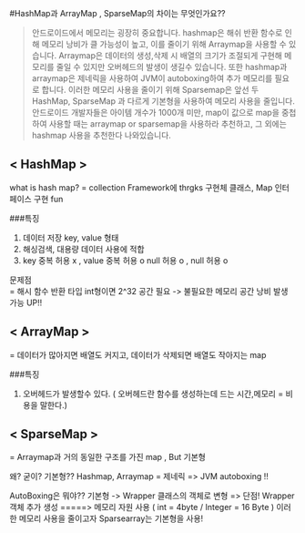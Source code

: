 #HashMap과 ArrayMap , SparseMap의 차이는 무엇인가요??
> 안드로이드에서 메모리는 굉장히 중요합니다.
  hashmap은 해쉬 반환 함수로 인해 메모리 낭비가 클 가능성이 높고, 이를 줄이기 위해 Arraymap을 사용할 수 있습니다.
  Arraymap은 데이터의 생성,삭제 시 배열의 크기가 조절되게 구현해 메모리를 줄일 수 있지만 오버헤드의 발생이 생길수 있습니다. 
  또한 hashmap과 arraymap은 제네릭을 사용하여 JVM이 autoboxing하여 추가 메모리를 필요로 합니다. 
  이러한 메모리 사용을 줄이기 위해 Sparsemap은 앞선 두 HashMap, SparseMap 과 다르게 기본형을 사용하여 메모리 사용을 줄입니다.  
  안드로이드 개발자들은 아이템 개수가 1000개 미만, map이 값으로 map을 중첩하여 사용할 때는 arraymap or sparsemap을 사용하라 추천하고,
  그 외에는 hashmap 사용을 추천한다 나와있습니다.
  
## < HashMap >
what is hash map? = collection Framework에 thrgks 구현체 클래스, Map 인터페이스 구현 fun

###특징
1. 데이터 저장 key, value 형태
2. 해싱검색, 대용량 데이터 사용에 적합
3. key 중복 허용 x , value 중복 허용 o
       null 허용 o ,       null 허용 o

문제점  
= 해시 함수 반환 타입 int형이면 2^32 공간 필요 -> 불필요한 메모리 공간 낭비 발생 가능 UP!!

## < ArrayMap >
= 데이터가 많아지면 배열도 커지고, 데이터가 삭제되면 배열도 작아지는 map

###특징
1. 오버헤드가 발생할수 있다.
    ( 오버헤드란 함수를 생성하는데 드는 시간,메모리 = 비용을 말한다.)

## < SparseMap >
= Arraymap과 거의 동일한 구조를 가진 map , But 기본형

왜? 굳이? 기본형??
Hashmap, Arraymap = 제네릭 => JVM autoboxing !!

AutoBoxing은 뭐야?? 
기본형 -> Wrapper 클래스의 객체로 변형
=> 단점! Wrapper 객체 추가 생성 =====> 메모리 자원 사용 ( int = 4byte / Integer = 16 Byte )
이러한 메모리 사용을 줄이고자 Sparsearray는 기본형을 사용!
